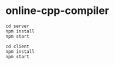 # online-cpp-compiler

```
cd server
npm install
npm start
```

```
cd client
npm install
npm start
```
